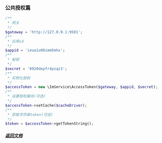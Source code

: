### 公共授权篇

```php
/**
 * 网关
 */
$gateway = 'http://127.0.0.1:9501';
/**
 * 应用id
 */
$appid = 'ieua1o00imm5mhx';
/**
 * 秘钥
 */
$secret = '8920depfr4pzqz3';
/**
 * 实例化授权
 */
$accessToken = new \ImService\AccessToken($gateway, $appid, $secret);
/**
 * 设置授权缓存(可选)
 */
$accessToken->setCache($cacheDriver);
/**
 * 获取字符串token(可选)
 */
$token = $accessToken->getTokenString();
```

















#####  [返回文档](./README.md)